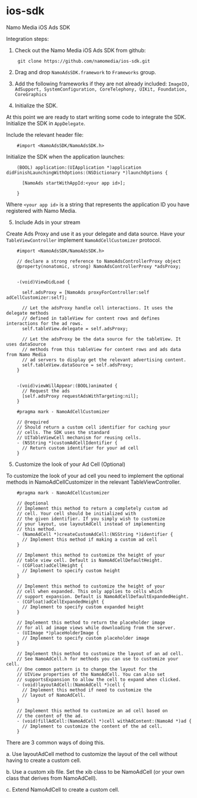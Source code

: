 ios-sdk
=======

Namo Media iOS Ads SDK

Integration steps:

1. Check out the Namo Media iOS Ads SDK from github:

        git clone https://github.com/namomedia/ios-sdk.git

2. Drag and drop `NamoAdsSDK.framework` to `Frameworks` group.


3. Add the following frameworks if they are not already included: `ImageIO, AdSupport, SystemConfiguration, CoreTelephony, UIKit, Foundation, CoreGraphics`


4. Initialize the SDK.

  At this point we are ready to start writing some code to integrate the SDK.
  Initialize the SDK in `AppDelegate`.

  Include the relevant header file:

        #import <NamoAdsSDK/NamoAdsSDK.h>
    

  Initialize the SDK when the application launches:

        (BOOL) application:(UIApplication *)application didFinishLaunchingWithOptions:(NSDictionary *)launchOptions {

          [NamoAds startWithAppId:<your app id>];
          
        }

  Where `<your app id>` is a string that represents the application ID you have registered with Namo Media.

5. Include Ads in your stream

  Create Ads Proxy and use it as your delegate and data source. Have your `TableViewController` implement `NamoAdCellCustomizer` protocol.
        
        #import <NamoAdsSDK/NamoAdsSDK.h>
        
        // declare a strong reference to NamoAdsControllerProxy object
        @property(nonatomic, strong) NamoAdsControllerProxy *adsProxy;


        -(void)ViewDidLoad {

          self.adsProxy = [NamoAds proxyForController:self adCellCustomizer:self];

          // Let the adsProxy handle cell interactions. It uses the delegate methods
          // defined in tableView for content rows and defines interactions for the ad rows.
          self.tableView.delegate = self.adsProxy;

          // Let the adsProxy be the data source for the tableView. It uses dataSource
          // methods from this tableView for content rows and ads data from Namo Media
          // ad servers to display get the relevant advertising content.
          self.tableView.dataSource = self.adsProxy;
        }
  

        -(void)viewWillAppear:(BOOL)animated {
          // Request the ads
          [self.adsProxy requestAdsWithTargeting:nil];
        }
        
        #pragma mark - NamoAdCellCustomizer
        
        // @required
        // Should return a custom cell identifier for caching your
        // cells. The SDK uses the standard
        // UITableViewCell mechanism for reusing cells.
        - (NSString *)customAdCellIdentifier {
          // Return custom identifier for your ad cell
        }

5. Customize the look of your Ad Cell (Optional)

  To customize the look of your ad cell you need to implement the optional methods in NamoAdCellCustomizer in the relevant TableViewController.
  
        #pragma mark - NamoAdCellCustomizer

        // @optional
        // Implement this method to return a completely custom ad 
        // cell. Your cell should be initialized with
        // the given identifier. If you simply wish to customize 
        // your layout, use layoutAdCell instead of implementing 
        // this method.
        - (NamoAdCell *)createCustomAdCell:(NSString *)identifier {
          // Implement this method if making a custom ad cell
        }

        // Implement this method to customize the height of your 
        // table view cell. Default is NamoAdCellDefaultHeight.
        - (CGFloat)adCellHeight {
          // Implement to specify custom height
        }

        // Implement this method to customize the height of your 
        // cell when expanded. This only applies to cells which 
        // support expansion. Default is NamoAdCellDefaultExpandedHeight.
        - (CGFloat)adCellExpandedHeight {
          // Implement to specify custom expanded height
        }

        // Implement this method to return the placeholder image 
        // for all ad image views while downloading from the server.
        - (UIImage *)placeHolderImage {
          // Implement to specify custom placeholder image
        }

        // Implement this method to customize the layout of an ad cell. 
        // See NamoAdCell.h for methods you can use to customize your cell.
        // One common pattern is to change the layout for the 
        // UIView properties of the NamoAdCell. You can also set 
        // supportsExpansion to allow the cell to expand when clicked.
        - (void)layoutAdCell:(NamoAdCell *)cell {
          // Implement this method if need to customize the
          // layout of NamoAdCell.
        }

        // Implement this method to customize an ad cell based on 
        // the content of the ad.
        - (void)fillAdCell:(NamoAdCell *)cell withAdContent:(NamoAd *)ad {
          // Implement to customize the content of the ad cell.
        }

  There are 3 common ways of doing this.

  a. Use layoutAdCell method to customize the layout of the cell without having to create a custom cell.
  
  b. Use a custom xib file.
  Set the xib class to be NamoAdCell (or your own class that derives from NamoAdCell).
  
  c. Extend NamoAdCell to create a custom cell.
